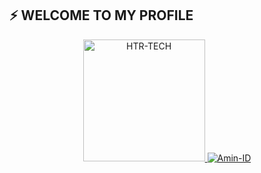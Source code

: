 ## ⚡ WELCOME TO MY PROFILE
<p align="center"><a href="https://github.com/Amin-ID"><img src="https://github.com/TheDudeThatCode/TheDudeThatCode/blob/master/Assets/Developer.gif" height='195' alt="HTR-TECH">
<a href="https://github.com/htr-tech"><img title="Amin-ID" src="https://github-readme-stats.vercel.app/api?username=Amin-ID&show_icons=true&include_all_commits=true&theme=chartreuse-dark&cache_seconds=3200"></a>
</p>
